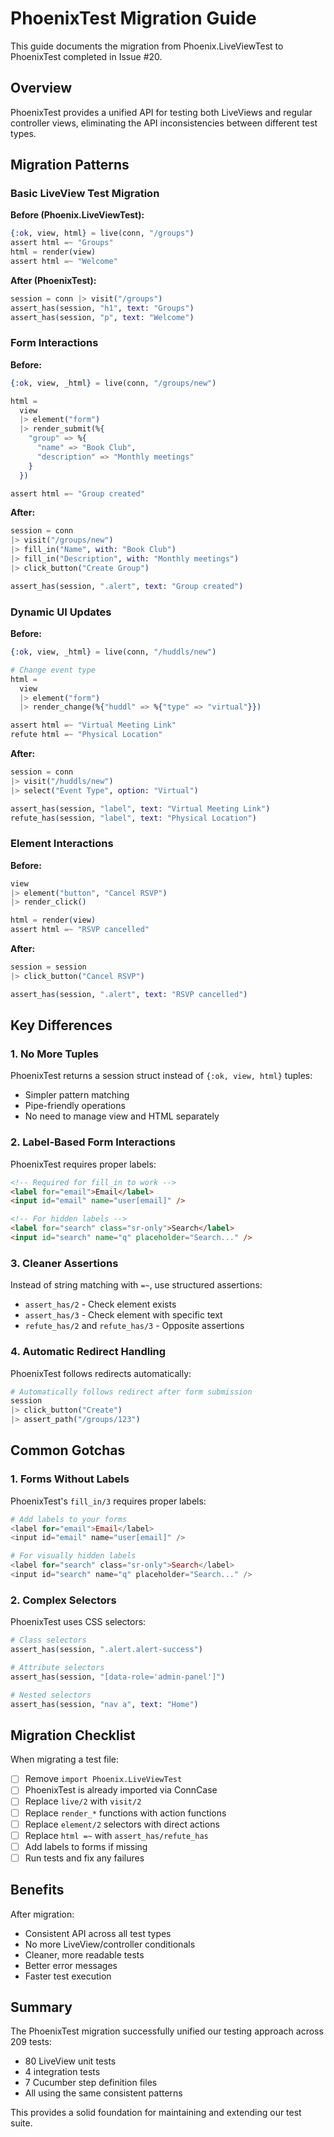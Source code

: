 # PhoenixTest Migration Guide

This guide documents the migration from Phoenix.LiveViewTest to PhoenixTest completed in Issue #20.

## Overview

PhoenixTest provides a unified API for testing both LiveViews and regular controller views, eliminating the API inconsistencies between different test types.

## Migration Patterns

### Basic LiveView Test Migration

**Before (Phoenix.LiveViewTest):**
```elixir
{:ok, view, html} = live(conn, "/groups")
assert html =~ "Groups"
html = render(view)
assert html =~ "Welcome"
```

**After (PhoenixTest):**
```elixir
session = conn |> visit("/groups")
assert_has(session, "h1", text: "Groups")
assert_has(session, "p", text: "Welcome")
```

### Form Interactions

**Before:**
```elixir
{:ok, view, _html} = live(conn, "/groups/new")

html =
  view
  |> element("form")
  |> render_submit(%{
    "group" => %{
      "name" => "Book Club",
      "description" => "Monthly meetings"
    }
  })

assert html =~ "Group created"
```

**After:**
```elixir
session = conn
|> visit("/groups/new")
|> fill_in("Name", with: "Book Club")
|> fill_in("Description", with: "Monthly meetings")
|> click_button("Create Group")

assert_has(session, ".alert", text: "Group created")
```

### Dynamic UI Updates

**Before:**
```elixir
{:ok, view, _html} = live(conn, "/huddls/new")

# Change event type
html =
  view
  |> element("form")
  |> render_change(%{"huddl" => %{"type" => "virtual"}})

assert html =~ "Virtual Meeting Link"
refute html =~ "Physical Location"
```

**After:**
```elixir
session = conn
|> visit("/huddls/new")
|> select("Event Type", option: "Virtual")

assert_has(session, "label", text: "Virtual Meeting Link")
refute_has(session, "label", text: "Physical Location")
```

### Element Interactions

**Before:**
```elixir
view
|> element("button", "Cancel RSVP")
|> render_click()

html = render(view)
assert html =~ "RSVP cancelled"
```

**After:**
```elixir
session = session
|> click_button("Cancel RSVP")

assert_has(session, ".alert", text: "RSVP cancelled")
```

## Key Differences

### 1. No More Tuples

PhoenixTest returns a session struct instead of `{:ok, view, html}` tuples:
- Simpler pattern matching
- Pipe-friendly operations
- No need to manage view and HTML separately

### 2. Label-Based Form Interactions

PhoenixTest requires proper labels:
```html
<!-- Required for fill_in to work -->
<label for="email">Email</label>
<input id="email" name="user[email]" />

<!-- For hidden labels -->
<label for="search" class="sr-only">Search</label>
<input id="search" name="q" placeholder="Search..." />
```

### 3. Cleaner Assertions

Instead of string matching with `=~`, use structured assertions:
- `assert_has/2` - Check element exists
- `assert_has/3` - Check element with specific text
- `refute_has/2` and `refute_has/3` - Opposite assertions

### 4. Automatic Redirect Handling

PhoenixTest follows redirects automatically:
```elixir
# Automatically follows redirect after form submission
session
|> click_button("Create")
|> assert_path("/groups/123")
```

## Common Gotchas

### 1. Forms Without Labels

PhoenixTest's `fill_in/3` requires proper labels:
```elixir
# Add labels to your forms
<label for="email">Email</label>
<input id="email" name="user[email]" />

# For visually hidden labels
<label for="search" class="sr-only">Search</label>
<input id="search" name="q" placeholder="Search..." />
```

### 2. Complex Selectors

PhoenixTest uses CSS selectors:
```elixir
# Class selectors
assert_has(session, ".alert.alert-success")

# Attribute selectors
assert_has(session, "[data-role='admin-panel']")

# Nested selectors
assert_has(session, "nav a", text: "Home")
```

## Migration Checklist

When migrating a test file:

- [ ] Remove `import Phoenix.LiveViewTest`
- [ ] PhoenixTest is already imported via ConnCase
- [ ] Replace `live/2` with `visit/2`
- [ ] Replace `render_*` functions with action functions
- [ ] Replace `element/2` selectors with direct actions
- [ ] Replace `html =~` with `assert_has/refute_has`
- [ ] Add labels to forms if missing
- [ ] Run tests and fix any failures

## Benefits

After migration:
- Consistent API across all test types
- No more LiveView/controller conditionals
- Cleaner, more readable tests
- Better error messages
- Faster test execution

## Summary

The PhoenixTest migration successfully unified our testing approach across 209 tests:
- 80 LiveView unit tests
- 4 integration tests
- 7 Cucumber step definition files
- All using the same consistent patterns

This provides a solid foundation for maintaining and extending our test suite.